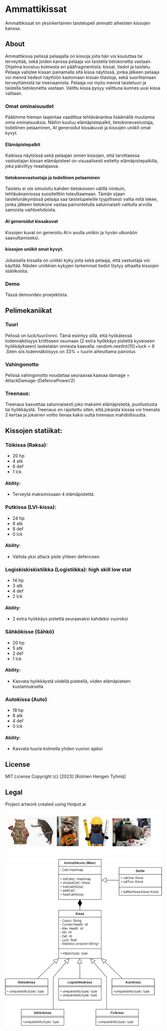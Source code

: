 # Ammattikissat


Ammattikissat on yksinkertainen taistelupeli ammatti aiheisten kissojen kanssa.

## About

Ammattikissa pelissä pelaajalla on kissoja joita hän voi kouluttaa tai terveyttää, sekä joiden kanssa pelaaja voi taistella tietokonetta vastaan. Ohjelma koostuu kolmesta eri pääfragmentista: kissat, tiedot ja taistelu. Pelaaja valistee kissan painamalla sitä kissa näytössä, jonka jälkeen pelaaja voi mennä tiedeot näyttöön kastomaan kissan tilastoja, sekä suorittamaan terveyttämistä tai treenaamista. Pelaaja voi myös mennä taisteluun ja taistella tietokonetta vastaan. Valittu kissa pysyy valittuna kunnes uusi kissa valitaan.

### Omat ominaisuudet
Päätimme hieman laajentaa vaadittua tehtävänantoa lisäämällä muutamia omia ominaisuuksia. Näihin kuuluu elämäpistepalkit, tietokonevastustaja, todellinen pelaaminen, AI generoidut kissakuvat ja kissojen uniikit omat kyvyt.

#### Elämäpistepalkit
Kaikissa näytöissä sekä pelaajan omien kissojen, että tarvittaessa vastustajan kissan elämäpisteet on visuaalisesti esitetty elämäpistepalkilla, joka päivittyy reaaliajassa.

#### tietokonevastustaja ja todellinen pelaaminen
Taistelu ei ole simuloitu kahden tietokoneen välillä niinkuin, tehtävänannossa suositelttiin toteuttaamaan. Tämän sijaan taistelunäkymässä pelaaja saa taistelupeleille tyypillisesti valita mitä tekee, jonka jälkeen tietokone vastaa painontetulla satunnaiseti valitulla arvolla samoista vaihtoehdoista.

#### AI generoidut kissakuvat
Kissojen kuvat on generoitu AI:n avulla uniikin ja hyvän ulkonäön saavuttamiseksi.

#### kissojen uniikit omat kyvyt.
Jokaisella kissalla on uniikki kyky joita sekä pelaaja, että vastustaja voi käyttää. Näiden uniikkien kykyjen tarkemmat tiedot löytyy alhaalta kissojen statiikoista.

### Demo
Tässä demovideo proejektista: 

## Pelimekaniikat
### Tuuri
Pelissä on luck/tuuri/onni. Tämä esiintyy sillä, että hyökätessä todennäköisyys kriittiseen osumaan (2 extra hyökkäys pistettä kyseiseen hyökkäykseen) lasketatan onnesta kaavalla: random.nextInt(10)+luck > 6 .Siten siis todennäköisyys on 33% + tuurin aiheuttama painotus

### Vahingonotto 
Pelissä vahingonotto noudattaa seuraavaa kaavaa damage = AttackDamage-(DefencePower/2)

### Treenaus:
Treenaus kasvattaa satunnaisesti joko maksimi elämäpisteitä, puollustusta tai hyökkäystä. Treenaus on rajoitettu siten, että jokaista kissaa voi treenata 2 kertaa ja jokainen voitto tienaa kaksi uutta treenaus mahdollisuutta.

## Kissojen statiikat:

### Töikissa (Raksa):
- 20 hp
- 4 atk
- 6 def
- 1 lck
#### Ability:
- Terveytä maksimissaan 4 elämäpistettä.

### Putkissa (LVI-kissa):
- 24 hp
- 6 atk
- 8 def
- 0 lck
#### Ability:
- Vaihda yksi attack piste yhteen defenceen

### Logiskiskiskistiikka (Logistiikka): high skill low stat
- 14 hp
- 3 atk
- 4 def
- 2 lck
#### Ability:
- 2 extra hyökkäys pistettä seuraavaksi kahdeksi vuoroksi

### Sähkökisse (Sähkö)
- 20 hp
- 5 atk
- 2 def
- 1 lck
#### Ability:
- Kasvata hyökkäystä viidellä pisteellä, viiden elämäpisteen kustannuksella

### Autokissa (Auto)
- 18 hp
- 8 atk
- 4 def
- 0 lck
#### Ability:
- Kasvata tuuria kolmella yhden vuoron ajaksi


## License

MIT License Copyright (c) [2023] [Kolmen Hengen Tyhmä]

## Legal

Project artwork created using Hotpot.ai


![meme](kissa.png)

![UML Classdiagram](luokkakaavio.png)
